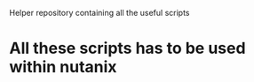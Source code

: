 Helper repository containing all the useful scripts

# All these scripts has to be used within nutanix
